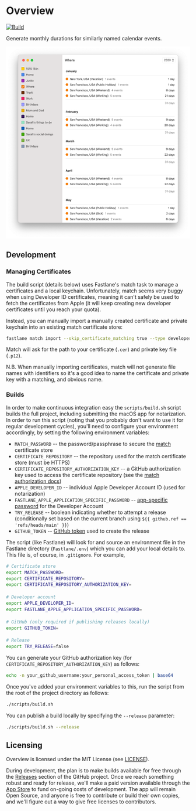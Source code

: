 # Overview

[![Build](https://github.com/jbmorley/overview/actions/workflows/build.yaml/badge.svg)](https://github.com/jbmorley/overview/actions/workflows/build.yaml)

Generate monthly durations for similarly named calendar events.

![Screenshot](screenshot.png)

## Development

### Managing Certificates

The build script (details below) uses Fastlane's match task to manage a certificates and a local keychain. Unfortunately, match seems very buggy when using Developer ID certificates, meaning it can't safely be used to fetch the certificates from Apple (it will keep creating new developer certificates until you reach your quota).

Instead, you can manually import a manually created certificate and private keychain into an existing match certificate store:

```bash
fastlane match import --skip_certificate_matching true --type developer_id
```

Match will ask for the path to your certificate (`.cer`) and private key file (`.p12`).

N.B. When manually importing certificates, match will not generate file names with identifiers so it's a good idea to name the certificate and private key with a matching, and obvious name.

### Builds

In order to make continuous integration easy the `scripts/build.sh` script builds the full project, including submitting the macOS app for notarization. In order to run this script (noting that you probably don't want to use it for regular development cycles), you'll need to configure your environment accordingly, by setting the following environment variables:

- `MATCH_PASSWORD` -- the password/passphrase to secure the [match](https://docs.fastlane.tools/actions/match/) certificate store
- `CERTIFICATE_REPOSITORY` -- the repository used for the match certificate store (must be HTTPS)
- `CERTIFICATE_REPOSITORY_AUTHORIZATION_KEY` -- a GitHub authorization key used to access the certificate repository (see the [match authorization docs](https://docs.fastlane.tools/actions/match/#git-storage-on-github))
- `APPLE_DEVELOPER_ID` -- individual Apple Developer Account ID (used for notarization)
- `FASTLANE_APPLE_APPLICATION_SPECIFIC_PASSWORD` -- [app-specific password](https://support.apple.com/en-us/HT204397) for the Developer Account
- `TRY_RELEASE` -- boolean indicating whether to attempt a release (conditionally set based on the current branch using `${{ github.ref == 'refs/heads/main' }}`)
- `GITHUB_TOKEN` -- [GitHub token](https://docs.github.com/en/github/authenticating-to-github/creating-a-personal-access-token) used to create the release

The script (like Fastlane) will look for and source an environment file in the Fastlane directory (`Fastlane/.env`) which you can add your local details to. This file is, of course, in `.gitignore`. For example,

```bash
# Certificate store
export MATCH_PASSWORD=
export CERTIFICATE_REPOSITORY=
export CERTIFICATE_REPOSITORY_AUTHORIZATION_KEY=

# Developer account
export APPLE_DEVELOPER_ID=
export FASTLANE_APPLE_APPLICATION_SPECIFIC_PASSWORD=

# GitHub (only required if publishing releases locally)
export GITHUB_TOKEN=

# Release
export TRY_RELEASE=false
```

You can generate your GitHub authorization key (for `CERTIFICATE_REPOSITORY_AUTHORIZATION_KEY`) as follows:

```bash
echo -n your_github_username:your_personal_access_token | base64
```

Once you've added your environment variables to this, run the script from the root of the project directory as follows:

```bash
./scripts/build.sh
```

You can publish a build locally by specifying the `--release` parameter:

```bash
./scripts/build.sh --release
```

## Licensing

Overview is licensed under the MIT License (see [LICENSE](LICENSE)).

During development, the plan is to make builds available for free through the [Releases](https://github.com/jbmorley/overview/releases) section of the GitHub project. Once we reach something robust and ready for release, we'll make a paid version available through the [App Store](https://www.apple.com/app-store/) to fund on-going costs of development. The app will remain Open Source, and anyone is free to contribute or build their own copies, and we'll figure out a way to give free licenses to contributors.
